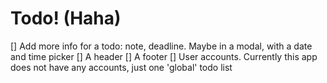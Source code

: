 # Todo! (Haha)

[] Add more info for a todo: note, deadline. Maybe in a modal, with a date and time picker
[] A header
[] A footer
[] User accounts. Currently this app does not have any accounts, just one 'global' todo list
